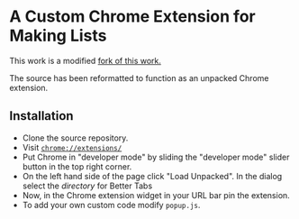 # A Custom Chrome Extension for Making Lists

This work is a modified [fork of this work.](https://github.com/carlesandres/tabs_to_markdown_extension)

The source has been reformatted to function as an unpacked Chrome extension.


## Installation 

* Clone the source repository.
* Visit [`chrome://extensions/`](chrome://extensions/)
* Put Chrome in "developer mode" by sliding the "developer mode" slider button in the top right corner.
* On the left hand side of the page click "Load Unpacked". In the dialog select the *directory* for Better Tabs
* Now, in the Chrome extension widget in your URL bar pin the extension.
* To add your own custom code modify `popup.js`.

